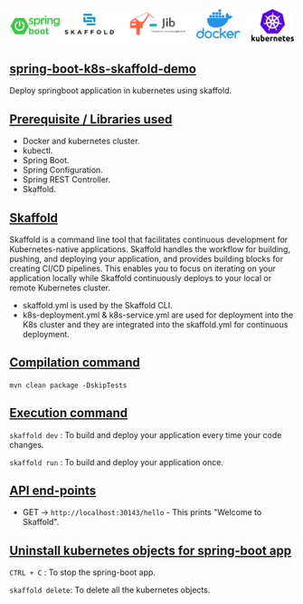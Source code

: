 ![](./img/header.png)

## [spring-boot-k8s-skaffold-demo](#spring-boot-k8s-skaffold-demo)
Deploy springboot application in kubernetes using skaffold.

## [Prerequisite / Libraries used](#Prerequisite)
* Docker and kubernetes cluster.
* kubectl.
* Spring Boot.
* Spring Configuration.
* Spring REST Controller.
* Skaffold.

## [Skaffold](#skaffold)
Skaffold is a command line tool that facilitates continuous development for Kubernetes-native applications. Skaffold handles the workflow for building, pushing, and deploying your application, and provides building blocks for creating CI/CD pipelines. This enables you to focus on iterating on your application locally while Skaffold continuously deploys to your local or remote Kubernetes cluster.

*  skaffold.yml is used by the Skaffold CLI.
*  k8s-deployment.yml & k8s-service.yml are used for deployment into the K8s cluster and they are integrated into the skaffold.yml for continuous deployment.

## [Compilation command](#compilation-command)
```mvn clean package -DskipTests```

## [Execution command](#execution-command)
```skaffold dev``` : To build and deploy your application every time your code changes.

```skaffold run``` : To build and deploy your application once.

## [API end-points](#API-end-points)

- GET -> `http://localhost:30143/hello` - This prints "Welcome to Skaffold".

## [Uninstall kubernetes objects for spring-boot app](#uninstall)

```CTRL + C``` : To stop the spring-boot app.

```skaffold delete```: To delete all the kubernetes objects.

